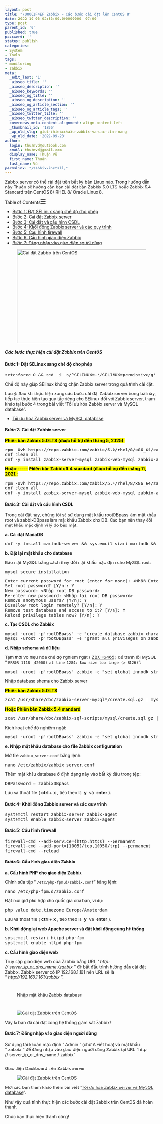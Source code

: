 ```yaml
---
layout: post
title: "\U0001F4EF Zabbix - Các bước cài đặt lên CentOS 8"
date: 2022-10-03 02:38:00.000000000 -07:00
type: post
parent_id: '0'
published: true
password: ''
status: publish
categories:
- System
- Tools
tags:
- monitoring
- zabbix
meta:
  _edit_last: '1'
  _aioseo_title: ''
  _aioseo_description: ''
  _aioseo_keywords: ''
  _aioseo_og_title: ''
  _aioseo_og_description: ''
  _aioseo_og_article_section: ''
  _aioseo_og_article_tags: ''
  _aioseo_twitter_title: ''
  _aioseo_twitter_description: ''
  covernews-meta-content-alignment: align-content-left
  _thumbnail_id: '1836'
  _wp_old_slug: gioi-thie%cc%a3u-zabbix-va-cac-tinh-nang
  _wp_old_date: '2022-09-23'
author:
  login: thuanvd@outlook.com
  email: thu4nvd@gmail.com
  display_name: Thuận Vũ
  first_name: Thuận
  last_name: Vũ
permalink: "/zabbix-install/"
---
```

<p><!-- wp:paragraph --></p>
<p>Zabbix server có thể cài đặt trên bất kỳ bản Linux nào. Trong hướng dẫn này Thuận sẽ hướng dẫn bạn cài đặt&nbsp;bản Zabbix 5.0 LTS&nbsp;hoặc&nbsp;Zabbix 5.4 Standard&nbsp;trên CentOS 8/ RHEL 8/ Oracle Linux 8.</p>
<p><!-- /wp:paragraph --></p>
<p><!-- wp:ht/block-toc {"headerEntries":"[{\u0022tag\u0022:5,\u0022text\u0022:\u0022Các bước thực hiện cài đặt Zabbix trên CentOS\u0022,\u0022link\u0022:\u0022htoc-c-c-b-c-th-c-hi-n-c-i-t-zabbix-tr-n-centos\u0022,\u0022labelTOC\u0022:\u0022\u0022,\u0022visibleTOC\u0022:1,\u0022level\u0022:0},{\u0022tag\u0022:4,\u0022text\u0022:\u0022Bước 1: Đặt SELinux sang chế độ cho phép\u0022,\u0022link\u0022:\u0022htoc-b-c-1-t-selinux-sang-ch-cho-ph-p\u0022,\u0022labelTOC\u0022:\u0022\u0022,\u0022visibleTOC\u0022:1,\u0022level\u0022:0,\u0022children\u0022:[]},{\u0022tag\u0022:4,\u0022text\u0022:\u0022Bước 2: Cài đặt Zabbix server\u0022,\u0022link\u0022:\u0022htoc-b-c-2-c-i-t-zabbix-server\u0022,\u0022labelTOC\u0022:\u0022\u0022,\u0022visibleTOC\u0022:1,\u0022level\u0022:0,\u0022children\u0022:[]},{\u0022tag\u0022:4,\u0022text\u0022:\u0022Bước 3: Cài đặt và cấu hình CSDL\u0022,\u0022link\u0022:\u0022htoc-b-c-3-c-i-t-v-c-u-h-nh-csdl\u0022,\u0022labelTOC\u0022:\u0022\u0022,\u0022visibleTOC\u0022:1,\u0022level\u0022:0,\u0022children\u0022:[]},{\u0022tag\u0022:4,\u0022text\u0022:\u0022Bước 4: Khởi động Zabbix server và các quy trình\u0022,\u0022link\u0022:\u0022htoc-b-c-4-kh-i-ng-zabbix-server-v-c-c-quy-tr-nh\u0022,\u0022labelTOC\u0022:\u0022\u0022,\u0022visibleTOC\u0022:1,\u0022level\u0022:0,\u0022children\u0022:[]},{\u0022tag\u0022:4,\u0022text\u0022:\u0022Bước 5: Cấu hình firewall\u0022,\u0022link\u0022:\u0022htoc-b-c-5-c-u-h-nh-firewall\u0022,\u0022labelTOC\u0022:\u0022\u0022,\u0022visibleTOC\u0022:1,\u0022level\u0022:0,\u0022children\u0022:[]},{\u0022tag\u0022:4,\u0022text\u0022:\u0022Bước 6: Cấu hình giao diện Zabbix\u0022,\u0022link\u0022:\u0022htoc-b-c-6-c-u-h-nh-giao-di-n-zabbix\u0022,\u0022labelTOC\u0022:\u0022\u0022,\u0022visibleTOC\u0022:1,\u0022level\u0022:0,\u0022children\u0022:[]},{\u0022tag\u0022:4,\u0022text\u0022:\u0022Bước 7: Đăng nhập vào giao diện người dùng\u0022,\u0022link\u0022:\u0022htoc-b-c-7-ng-nh-p-v-o-giao-di-n-ng-i-d-ng\u0022,\u0022labelTOC\u0022:\u0022\u0022,\u0022visibleTOC\u0022:1,\u0022level\u0022:0,\u0022children\u0022:[]}]","mappingHeaders":[false,false,false,true,false,false],"className":"is-style-gray"} --></p>
<div class="wp-block-ht-block-toc is-style-gray htoc htoc--position-wide toc-list-style-plain" data-htoc-state="expanded"><span class="htoc__title"><span class="ht_toc_title">Table of Contents</span><span class="htoc__toggle"><svg xmlns="http://www.w3.org/2000/svg" width="16" height="16"><g fill="#444">
<path d="M15 7H1c-.6 0-1 .4-1 1s.4 1 1 1h14c.6 0 1-.4 1-1s-.4-1-1-1z"></path>
<path d="M15 1H1c-.6 0-1 .4-1 1s.4 1 1 1h14c.6 0 1-.4 1-1s-.4-1-1-1zM15 13H1c-.6 0-1 .4-1 1s.4 1 1 1h14c.6 0 1-.4 1-1s-.4-1-1-1z"></path></g></svg></span></span>
<div class="htoc__itemswrap">
<ul class="ht_toc_list">
<li class=""><a href="#htoc-b-c-1-t-selinux-sang-ch-cho-ph-p">Bước 1: Đặt SELinux sang chế độ cho phép</a></li>
<li class=""><a href="#htoc-b-c-2-c-i-t-zabbix-server">Bước 2: Cài đặt Zabbix server</a></li>
<li class=""><a href="#htoc-b-c-3-c-i-t-v-c-u-h-nh-csdl">Bước 3: Cài đặt và cấu hình CSDL</a></li>
<li class=""><a href="#htoc-b-c-4-kh-i-ng-zabbix-server-v-c-c-quy-tr-nh">Bước 4: Khởi động Zabbix server và các quy trình</a></li>
<li class=""><a href="#htoc-b-c-5-c-u-h-nh-firewall">Bước 5: Cấu hình firewall</a></li>
<li class=""><a href="#htoc-b-c-6-c-u-h-nh-giao-di-n-zabbix">Bước 6: Cấu hình giao diện Zabbix</a></li>
<li class=""><a href="#htoc-b-c-7-ng-nh-p-v-o-giao-di-n-ng-i-d-ng">Bước 7: Đăng nhập vào giao diện người dùng</a></li>
</ul>
</div>
</div>
<p><!-- /wp:ht/block-toc --></p>
<p><!-- wp:image {"width":615,"height":308} --></p>
<figure class="wp-block-image is-resized"><img src="{{ site.baseurl }}/assets/2022/10/Cai-dat-Zabbix-tren-CentOS.jpg" alt="Cài đặt Zabbix trên CentOS" width="615" height="308" /></figure>
<p><!-- /wp:image --></p>
<p><!-- wp:heading {"level":5} --></p>
<h5 id="htoc-c-c-b-c-th-c-hi-n-c-i-t-zabbix-tr-n-centos">Các bước thực hiện cài đặt Zabbix trên CentOS</h5>
<p><!-- /wp:heading --></p>
<p><!-- wp:heading {"level":4} --></p>
<h4 id="htoc-b-c-1-t-selinux-sang-ch-cho-ph-p"><strong>Bước 1: Đặt SELinux sang chế độ cho phép</strong></h4>
<p><!-- /wp:heading --></p>
<p><!-- wp:preformatted --></p>
<pre class="wp-block-preformatted">setenforce 0 &amp;&amp; sed -i 's/^SELINUX=.*/SELINUX=permissive/g' /etc/selinux/config</pre>
<p><!-- /wp:preformatted --></p>
<p><!-- wp:paragraph --></p>
<p>Chế độ này giúp SElinux không chặn Zabbix server trong quá trình cài đặt.</p>
<p><!-- /wp:paragraph --></p>
<p><!-- wp:paragraph --></p>
<p>Lưu ý: Sau khi thực hiện xong các bước cài đặt Zabbix server trong bài này, tiếp tục thực hiện tạo quy tắc riêng cho SElinux đối với Zabbix server, tham khảo tại bước 4 trong bài viết “Tối ưu hóa Zabbix server và MySQL database”.</p>
<p><!-- /wp:paragraph --></p>
<p><!-- wp:list --></p>
<ul>
<li><a href="https://thuanvu.me/zabbix-optimize" target="_blank" rel="noopener">Tối ưu hóa Zabbix server và MySQL database</a></li>
</ul>
<p><!-- /wp:list --></p>
<p><!-- wp:heading {"level":4} --></p>
<h4 id="htoc-b-c-2-c-i-t-zabbix-server"><strong>Bước 2: Cài đặt Zabbix server</strong></h4>
<p><!-- /wp:heading --></p>
<p><!-- wp:paragraph --></p>
<p><mark><strong>Phiên bản Zabbix 5.0 LTS (được hỗ trợ đến tháng 5, 2025)</strong>:</mark> </p>
<p><!-- /wp:paragraph --></p>
<p><!-- wp:preformatted --></p>
<pre class="wp-block-preformatted">rpm -Uvh https://repo.zabbix.com/zabbix/5.0/rhel/8/x86_64/zabbix-release-5.0-1.el8.noarch.rpm 
dnf clean all 
dnf -y install zabbix-server-mysql zabbix-web-mysql zabbix-apache-conf zabbix-agent</pre>
<p><!-- /wp:preformatted --></p>
<p><!-- wp:paragraph --></p>
<p><mark><strong>Hoặc------</strong></mark> <mark><strong>Phiên bản Zabbix 5.4 standard (được hỗ trợ đến tháng 11, 2021)</strong>:</mark> </p>
<p><!-- /wp:paragraph --></p>
<p><!-- wp:preformatted --></p>
<pre class="wp-block-preformatted">rpm -Uvh https://repo.zabbix.com/zabbix/5.4/rhel/8/x86_64/zabbix-release-5.4-1.el8.noarch.rpm 
dnf clean all 
dnf -y install zabbix-server-mysql zabbix-web-mysql zabbix-apache-conf zabbix-sql-scripts zabbix-agent</pre>
<p><!-- /wp:preformatted --></p>
<p><!-- wp:heading {"level":4} --></p>
<h4 id="htoc-b-c-3-c-i-t-v-c-u-h-nh-csdl"><strong>Bước 3: Cài đặt và cấu hình CSDL</strong></h4>
<p><!-- /wp:heading --></p>
<p><!-- wp:paragraph --></p>
<p>Trong cài đặt này, chúng tôi sẽ sử dụng mật khẩu&nbsp;rootDBpass&nbsp;làm mật khẩu root và&nbsp;zabbixDBpass&nbsp;làm mật khẩu Zabbix cho DB.&nbsp;Các bạn nên thay đổi mật khẩu mặc định vì lý do bảo mật.</p>
<p><!-- /wp:paragraph --></p>
<p><!-- wp:paragraph --></p>
<p><strong>a. Cài đặt MariaDB</strong></p>
<p><!-- /wp:paragraph --></p>
<p><!-- wp:preformatted --></p>
<pre class="wp-block-preformatted">dnf -y install mariadb-server &amp;&amp; systemctl start mariadb &amp;&amp; systemctl enable mariadb</pre>
<p><!-- /wp:preformatted --></p>
<p><!-- wp:paragraph --></p>
<p><strong>b. Đặt lại mật khẩu cho database</strong></p>
<p><!-- /wp:paragraph --></p>
<p><!-- wp:paragraph --></p>
<p>Bảo mật MySQL bằng cách thay đổi mật khẩu mặc định cho MySQL root:</p>
<p><!-- /wp:paragraph --></p>
<p><!-- wp:preformatted --></p>
<pre class="wp-block-preformatted">mysql_secure_installation</pre>
<p><!-- /wp:preformatted --></p>
<p><!-- wp:preformatted --></p>
<pre class="wp-block-preformatted">Enter current password for root (enter for none): &lt;Nhấn Enter&gt;
Set root password? [Y/n]: Y
New password: &lt;Nhập root DB password&gt;
Re-enter new password: &lt;Nhập lại root DB password&gt;
Remove anonymous users? [Y/n]: Y
Disallow root login remotely? [Y/n]: Y
Remove test database and access to it? [Y/n]: Y
Reload privilege tables now? [Y/n]: Y</pre>
<p><!-- /wp:preformatted --></p>
<p><!-- wp:paragraph --></p>
<p><strong>c.&nbsp;Tạo CSDL cho Zabbix</strong></p>
<p><!-- /wp:paragraph --></p>
<p><!-- wp:preformatted --></p>
<pre class="wp-block-preformatted">mysql -uroot -p'rootDBpass' -e "create database zabbix character set utf8 collate utf8_bin;"
mysql -uroot -p'rootDBpass' -e "grant all privileges on zabbix.* to zabbix@localhost identified by 'zabbixDBpass';"</pre>
<p><!-- /wp:preformatted --></p>
<p><!-- wp:paragraph --></p>
<p><strong>d.&nbsp;Nhập schema và dữ liệu</strong></p>
<p><!-- /wp:paragraph --></p>
<p><!-- wp:paragraph --></p>
<p>Tạm thời vô hiệu hóa chế độ nghiêm ngặt (&nbsp;<a href="https://support.zabbix.com/browse/ZBX-16465" target="_blank" rel="noreferrer noopener">ZBX-16465</a>&nbsp;) để tránh lỗi MySQL “&nbsp;<code>ERROR 1118 (42000) at line 1284: Row size too large (&gt; 8126)</code>”:</p>
<p><!-- /wp:paragraph --></p>
<p><!-- wp:preformatted --></p>
<pre class="wp-block-preformatted">mysql -uroot -p'rootDBpass' zabbix -e "set global innodb_strict_mode='OFF';"</pre>
<p><!-- /wp:preformatted --></p>
<p><!-- wp:paragraph --></p>
<p>Nhập database shema cho Zabbix server</p>
<p><!-- /wp:paragraph --></p>
<p><!-- wp:paragraph --></p>
<p><mark><strong>Phiên bản Zabbix 5.0 LTS</strong></mark> </p>
<p><!-- /wp:paragraph --></p>
<p><!-- wp:preformatted --></p>
<pre class="wp-block-preformatted">zcat /usr/share/doc/zabbix-server-mysql*/create.sql.gz | mysql -uzabbix -p'zabbixDBpass' zabbix </pre>
<p><!-- /wp:preformatted --></p>
<p><!-- wp:paragraph --></p>
<p><mark><strong>Hoặc</strong></mark> <strong><mark>Phiên bản Zabbix 5.4 standard</mark></strong> </p>
<p><!-- /wp:paragraph --></p>
<p><!-- wp:preformatted --></p>
<pre class="wp-block-preformatted">zcat /usr/share/doc/zabbix-sql-scripts/mysql/create.sql.gz | mysql -uzabbix -p'zabbixDBpass' zabbix</pre>
<p><!-- /wp:preformatted --></p>
<p><!-- wp:paragraph --></p>
<p>Kích hoạt chế độ nghiêm ngặt:</p>
<p><!-- /wp:paragraph --></p>
<p><!-- wp:preformatted --></p>
<pre class="wp-block-preformatted">mysql -uroot -p'rootDBpass' zabbix -e "set global innodb_strict_mode='ON';"</pre>
<p><!-- /wp:preformatted --></p>
<p><!-- wp:paragraph --></p>
<p><strong>e. Nhập mật khẩu database cho file Zabbix configuration</strong></p>
<p><!-- /wp:paragraph --></p>
<p><!-- wp:paragraph --></p>
<p>Mở&nbsp;file <code>zabbix_server.conf</code> bằng lệnh:</p>
<p><!-- /wp:paragraph --></p>
<p><!-- wp:preformatted --></p>
<pre class="wp-block-preformatted">nano /etc/zabbix/zabbix_server.conf</pre>
<p><!-- /wp:preformatted --></p>
<p><!-- wp:paragraph --></p>
<p>Thêm mật khẩu database ở định dạng này vào bất kỳ đâu trong tệp:</p>
<p><!-- /wp:paragraph --></p>
<p><!-- wp:preformatted --></p>
<pre class="wp-block-preformatted">DBPassword = zabbixDBpass</pre>
<p><!-- /wp:preformatted --></p>
<p><!-- wp:paragraph --></p>
<p>Lưu và thoát file (&nbsp;<strong>ctrl</strong>&nbsp;+&nbsp;<strong>x</strong>&nbsp;, tiếp theo là&nbsp;&nbsp;<strong>y</strong>&nbsp;&nbsp;và&nbsp;&nbsp;<strong>enter</strong>&nbsp;).</p>
<p><!-- /wp:paragraph --></p>
<p><!-- wp:heading {"level":4} --></p>
<h4 id="htoc-b-c-4-kh-i-ng-zabbix-server-v-c-c-quy-tr-nh"><strong>Bước 4: Khởi động Zabbix server và các quy trình</strong></h4>
<p><!-- /wp:heading --></p>
<p><!-- wp:preformatted --></p>
<pre class="wp-block-preformatted">systemctl restart zabbix-server zabbix-agent
systemctl enable zabbix-server zabbix-agent</pre>
<p><!-- /wp:preformatted --></p>
<p><!-- wp:heading {"level":4} --></p>
<h4 id="htoc-b-c-5-c-u-h-nh-firewall"><strong>Bước 5: Cấu hình firewall</strong></h4>
<p><!-- /wp:heading --></p>
<p><!-- wp:preformatted --></p>
<pre class="wp-block-preformatted">firewall-cmd --add-service={http,https} --permanent
firewall-cmd --add-port={10051/tcp,10050/tcp} --permanent
firewall-cmd --reload</pre>
<p><!-- /wp:preformatted --></p>
<p><!-- wp:heading {"level":4} --></p>
<h4 id="htoc-b-c-6-c-u-h-nh-giao-di-n-zabbix"><strong>Bước 6: Cấu hình giao diện Zabbix</strong></h4>
<p><!-- /wp:heading --></p>
<p><!-- wp:paragraph --></p>
<p><strong>a. Cấu hình PHP cho giao diện Zabbix</strong></p>
<p><!-- /wp:paragraph --></p>
<p><!-- wp:paragraph --></p>
<p>Chỉnh sửa tệp “&nbsp;<code>/etc/php-fpm.d/zabbix.conf</code>” bằng lệnh:</p>
<p><!-- /wp:paragraph --></p>
<p><!-- wp:preformatted --></p>
<pre class="wp-block-preformatted">nano /etc/php-fpm.d/zabbix.conf</pre>
<p><!-- /wp:preformatted --></p>
<p><!-- wp:paragraph --></p>
<p>Đặt&nbsp;múi giờ phù hợp&nbsp;cho quốc gia của bạn, ví dụ:</p>
<p><!-- /wp:paragraph --></p>
<p><!-- wp:preformatted --></p>
<pre class="wp-block-preformatted">php_value date.timezone Europe/Amsterdam</pre>
<p><!-- /wp:preformatted --></p>
<p><!-- wp:paragraph --></p>
<p>Lưu và thoát file (&nbsp;<strong>ctrl</strong>&nbsp;+&nbsp;<strong>x</strong>&nbsp;, tiếp theo là&nbsp;&nbsp;<strong>y</strong>&nbsp;&nbsp;và&nbsp;&nbsp;<strong>enter</strong>&nbsp;).</p>
<p><!-- /wp:paragraph --></p>
<p><!-- wp:paragraph --></p>
<p><strong>b.&nbsp;Khởi động lại web Apache server và đặt khởi động cùng hệ thống</strong></p>
<p><!-- /wp:paragraph --></p>
<p><!-- wp:preformatted --></p>
<pre class="wp-block-preformatted">systemctl restart httpd php-fpm
systemctl enable httpd php-fpm</pre>
<p><!-- /wp:preformatted --></p>
<p><!-- wp:paragraph --></p>
<p><strong>c. Cấu hình giao diện web</strong></p>
<p><!-- /wp:paragraph --></p>
<p><!-- wp:paragraph --></p>
<p>Truy cập giao diện web của Zabbix bằng URL “&nbsp;<em>http: //&nbsp;server_ip_or_dns_name&nbsp;/zabbix</em>&nbsp;” để bắt đầu trình hướng dẫn cài đặt Zabbix. Zabbix server có IP 192.168.1.161 nên URL sẽ là “&nbsp;<em>http://192.168.1.161/zabbix</em>&nbsp;”.</p>
<p><!-- /wp:paragraph --></p>
<p><!-- wp:image --></p>
<figure class="wp-block-image"><img src="{{ site.baseurl }}/assets/2022/10/zabbix_installation_frontend_step_1.png" alt="" /></figure>
<p><!-- /wp:image --></p>
<p><!-- wp:image --></p>
<figure class="wp-block-image"><img src="{{ site.baseurl }}/assets/2022/10/zabbix_installation_frontend_step_2.png" alt="" /></figure>
<p><!-- /wp:image --></p>
<p><!-- wp:image --></p>
<figure class="wp-block-image"><img src="{{ site.baseurl }}/assets/2022/10/zabbix_installation_frontend_step3.png" alt="" /><br />
<figcaption>Nhập mật khẩu Zabbix database</figcaption>
</figure>
<p><!-- /wp:image --></p>
<p><!-- wp:image --></p>
<figure class="wp-block-image"><img src="{{ site.baseurl }}/assets/2022/10/zabbix_installation_frontend_step_4.png" alt="" /></figure>
<p><!-- /wp:image --></p>
<p><!-- wp:image --></p>
<figure class="wp-block-image"><img src="{{ site.baseurl }}/assets/2022/10/zabbix_installation_frontend_step_5.png" alt="" /></figure>
<p><!-- /wp:image --></p>
<p><!-- wp:image --></p>
<figure class="wp-block-image"><img src="{{ site.baseurl }}/assets/2022/10/zabbix_installation_frontend_step_6.png" alt="Cài đặt Zabbix trên CentOS" title="Cài đặt Zabbix trên CentOS" /></figure>
<p><!-- /wp:image --></p>
<p><!-- wp:paragraph --></p>
<p>Vậy là bạn đã cài đặt xong hệ thống giám sát Zabbix!</p>
<p><!-- /wp:paragraph --></p>
<p><!-- wp:heading {"level":4} --></p>
<h4 id="htoc-b-c-7-ng-nh-p-v-o-giao-di-n-ng-i-d-ng"><strong>Bước 7: Đăng nhập vào giao diện người dùng</strong></h4>
<p><!-- /wp:heading --></p>
<p><!-- wp:paragraph --></p>
<p>Sử dụng tài khoản mặc định “&nbsp;Admin&nbsp;” (chữ A viết hoa) và mật khẩu “&nbsp;zabbix&nbsp;” để đăng nhập vào giao diện người dùng Zabbix tại URL “http: //&nbsp;server_ip_or_dns_name&nbsp;/ zabbix”</p>
<p><!-- /wp:paragraph --></p>
<p><!-- wp:image --></p>
<figure class="wp-block-image"><img src="{{ site.baseurl }}/assets/2022/10/best_monitoring_tools_zabbix_frontend_7-1-e1565885018762.png" alt="" /></figure>
<p><!-- /wp:image --></p>
<p><!-- wp:paragraph --></p>
<p>Giao diện Dashboard trên Zabbix server</p>
<p><!-- /wp:paragraph --></p>
<p><!-- wp:image --></p>
<figure class="wp-block-image"><img src="{{ site.baseurl }}/assets/2022/10/zabbix_5_dashboard.png" alt="Cài đặt Zabbix trên CentOS" title="Cài đặt Zabbix trên CentOS" /></figure>
<p><!-- /wp:image --></p>
<p><!-- wp:paragraph --></p>
<p>Mời các bạn tham khảo thêm bài viết “<a href="https://thuanvu.me/zabbix-optimize" target="_blank" rel="noopener" title="">Tối ưu hóa Zabbix server và MySQL database</a>“.</p>
<p><!-- /wp:paragraph --></p>
<p><!-- wp:paragraph --></p>
<p>Như vậy quá trình thực hiện các bước cài đặt Zabbix trên CentOS đã hoàn thành. </p>
<p><!-- /wp:paragraph --></p>
<p><!-- wp:paragraph --></p>
<p>Chúc bạn thực hiện thành công!</p>
<p><!-- /wp:paragraph --></p>
